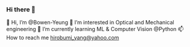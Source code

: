 ### Hi there 👋
👋 Hi, I’m @Bowen-Yeung
👀 I’m interested in Optical and Mechanical engineering
🌱 I’m currently learning ML & Computer Vision @Python
📫 How to reach me hirobumi_yang@yahoo.com

